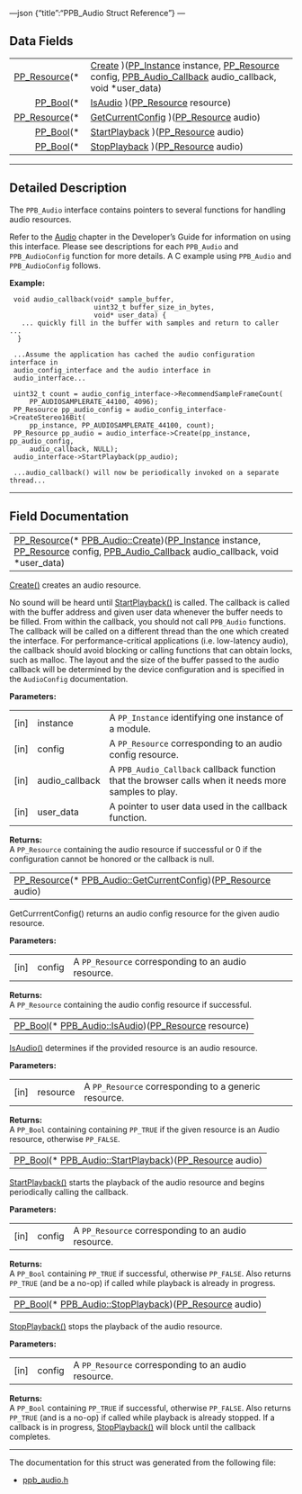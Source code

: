 —json {“title”:“PPB\_Audio Struct Reference”} —

Data Fields
-----------

<table><tbody><tr class="odd"><td style="text-align: right;"><a href="/docs/native-client/pepper_beta/c/group___typedefs#gafdc3895ee80f4750d0d95ae1b677e9b7" class="el">PP_Resource</a>(* </td><td><a href="/docs/native-client/pepper_beta/c/struct_p_p_b___audio__1__1#a9714ecad5eeefae9d5d98c5ea29ac5ce" class="el">Create</a> )(<a href="/docs/native-client/pepper_beta/c/group___typedefs#ga89b662403e6a687bb914b80114c0d19d" class="el">PP_Instance</a> instance, <a href="/docs/native-client/pepper_beta/c/group___typedefs#gafdc3895ee80f4750d0d95ae1b677e9b7" class="el">PP_Resource</a> config, <a href="/docs/native-client/pepper_beta/c/group___typedefs#ga2ec91970f3cb75769ce631b3b732803e" class="el">PPB_Audio_Callback</a> audio_callback, void *user_data)</td></tr><tr class="even"><td style="text-align: right;"><a href="/docs/native-client/pepper_beta/c/group___enums#ga4f272d99be14aacafe08dfd4ef830918" class="el">PP_Bool</a>(* </td><td><a href="/docs/native-client/pepper_beta/c/struct_p_p_b___audio__1__1#af516cae7c19f1439d630fd58049db85b" class="el">IsAudio</a> )(<a href="/docs/native-client/pepper_beta/c/group___typedefs#gafdc3895ee80f4750d0d95ae1b677e9b7" class="el">PP_Resource</a> resource)</td></tr><tr class="odd"><td style="text-align: right;"><a href="/docs/native-client/pepper_beta/c/group___typedefs#gafdc3895ee80f4750d0d95ae1b677e9b7" class="el">PP_Resource</a>(* </td><td><a href="/docs/native-client/pepper_beta/c/struct_p_p_b___audio__1__1#a85615368f68e629eaeef6507e6b5f8b3" class="el">GetCurrentConfig</a> )(<a href="/docs/native-client/pepper_beta/c/group___typedefs#gafdc3895ee80f4750d0d95ae1b677e9b7" class="el">PP_Resource</a> audio)</td></tr><tr class="even"><td style="text-align: right;"><a href="/docs/native-client/pepper_beta/c/group___enums#ga4f272d99be14aacafe08dfd4ef830918" class="el">PP_Bool</a>(* </td><td><a href="/docs/native-client/pepper_beta/c/struct_p_p_b___audio__1__1#a764b5ba357af0f781839c4f696615a23" class="el">StartPlayback</a> )(<a href="/docs/native-client/pepper_beta/c/group___typedefs#gafdc3895ee80f4750d0d95ae1b677e9b7" class="el">PP_Resource</a> audio)</td></tr><tr class="odd"><td style="text-align: right;"><a href="/docs/native-client/pepper_beta/c/group___enums#ga4f272d99be14aacafe08dfd4ef830918" class="el">PP_Bool</a>(* </td><td><a href="/docs/native-client/pepper_beta/c/struct_p_p_b___audio__1__1#a82049c2fbe4f151839fd13f8d10e8395" class="el">StopPlayback</a> )(<a href="/docs/native-client/pepper_beta/c/group___typedefs#gafdc3895ee80f4750d0d95ae1b677e9b7" class="el">PP_Resource</a> audio)</td></tr></tbody></table>

------------------------------------------------------------------------

<span id="details" class="anchor" style="margin: 0;"></span>

Detailed Description
--------------------

The `PPB_Audio` interface contains pointers to several functions for handling audio resources.

Refer to the [Audio](/docs/native-client/devguide/coding/audio) chapter in the Developer’s Guide for information on using this interface. Please see descriptions for each `PPB_Audio` and `PPB_AudioConfig` function for more details. A C example using `PPB_Audio` and `PPB_AudioConfig` follows.

**Example:**

     void audio_callback(void* sample_buffer,
                         uint32_t buffer_size_in_bytes,
                         void* user_data) {
       ... quickly fill in the buffer with samples and return to caller ...
      }

     ...Assume the application has cached the audio configuration interface in
     audio_config_interface and the audio interface in
     audio_interface...

     uint32_t count = audio_config_interface->RecommendSampleFrameCount(
         PP_AUDIOSAMPLERATE_44100, 4096);
     PP_Resource pp_audio_config = audio_config_interface->CreateStereo16Bit(
         pp_instance, PP_AUDIOSAMPLERATE_44100, count);
     PP_Resource pp_audio = audio_interface->Create(pp_instance, pp_audio_config,
         audio_callback, NULL);
     audio_interface->StartPlayback(pp_audio);

     ...audio_callback() will now be periodically invoked on a separate thread...

------------------------------------------------------------------------

Field Documentation
-------------------

<span id="a9714ecad5eeefae9d5d98c5ea29ac5ce" class="anchor" style="margin: 0;"></span>

<table><tbody><tr class="odd"><td><a href="/docs/native-client/pepper_beta/c/group___typedefs#gafdc3895ee80f4750d0d95ae1b677e9b7" class="el">PP_Resource</a>(* <a href="/docs/native-client/pepper_beta/c/struct_p_p_b___audio__1__1#a9714ecad5eeefae9d5d98c5ea29ac5ce" class="el">PPB_Audio::Create</a>)(<a href="/docs/native-client/pepper_beta/c/group___typedefs#ga89b662403e6a687bb914b80114c0d19d" class="el">PP_Instance</a> instance, <a href="/docs/native-client/pepper_beta/c/group___typedefs#gafdc3895ee80f4750d0d95ae1b677e9b7" class="el">PP_Resource</a> config, <a href="/docs/native-client/pepper_beta/c/group___typedefs#ga2ec91970f3cb75769ce631b3b732803e" class="el">PPB_Audio_Callback</a> audio_callback, void *user_data)</td></tr></tbody></table>

<a href="/docs/native-client/pepper_beta/c/struct_p_p_b___audio__1__1#a9714ecad5eeefae9d5d98c5ea29ac5ce" class="el" title="Create() creates an audio resource.">Create()</a> creates an audio resource.

No sound will be heard until <a href="/docs/native-client/pepper_beta/c/struct_p_p_b___audio__1__1#a764b5ba357af0f781839c4f696615a23" class="el" title="StartPlayback() starts the playback of the audio resource and begins periodically calling the callbac...">StartPlayback()</a> is called. The callback is called with the buffer address and given user data whenever the buffer needs to be filled. From within the callback, you should not call `PPB_Audio` functions. The callback will be called on a different thread than the one which created the interface. For performance-critical applications (i.e. low-latency audio), the callback should avoid blocking or calling functions that can obtain locks, such as malloc. The layout and the size of the buffer passed to the audio callback will be determined by the device configuration and is specified in the `AudioConfig` documentation.

**Parameters:**  

<table><tbody><tr class="odd"><td>[in]</td><td>instance</td><td>A <code>PP_Instance</code> identifying one instance of a module.</td></tr><tr class="even"><td>[in]</td><td>config</td><td>A <code>PP_Resource</code> corresponding to an audio config resource.</td></tr><tr class="odd"><td>[in]</td><td>audio_callback</td><td>A <code>PPB_Audio_Callback</code> callback function that the browser calls when it needs more samples to play.</td></tr><tr class="even"><td>[in]</td><td>user_data</td><td>A pointer to user data used in the callback function.</td></tr></tbody></table>

**Returns:**  
A `PP_Resource` containing the audio resource if successful or 0 if the configuration cannot be honored or the callback is null.

<span id="a85615368f68e629eaeef6507e6b5f8b3" class="anchor" style="margin: 0;"></span>

<table><tbody><tr class="odd"><td><a href="/docs/native-client/pepper_beta/c/group___typedefs#gafdc3895ee80f4750d0d95ae1b677e9b7" class="el">PP_Resource</a>(* <a href="/docs/native-client/pepper_beta/c/struct_p_p_b___audio__1__1#a85615368f68e629eaeef6507e6b5f8b3" class="el">PPB_Audio::GetCurrentConfig</a>)(<a href="/docs/native-client/pepper_beta/c/group___typedefs#gafdc3895ee80f4750d0d95ae1b677e9b7" class="el">PP_Resource</a> audio)</td></tr></tbody></table>

GetCurrrentConfig() returns an audio config resource for the given audio resource.

**Parameters:**  

<table><tbody><tr class="odd"><td>[in]</td><td>config</td><td>A <code>PP_Resource</code> corresponding to an audio resource.</td></tr></tbody></table>

**Returns:**  
A `PP_Resource` containing the audio config resource if successful.

<span id="af516cae7c19f1439d630fd58049db85b" class="anchor" style="margin: 0;"></span>

<table><tbody><tr class="odd"><td><a href="/docs/native-client/pepper_beta/c/group___enums#ga4f272d99be14aacafe08dfd4ef830918" class="el">PP_Bool</a>(* <a href="/docs/native-client/pepper_beta/c/struct_p_p_b___audio__1__1#af516cae7c19f1439d630fd58049db85b" class="el">PPB_Audio::IsAudio</a>)(<a href="/docs/native-client/pepper_beta/c/group___typedefs#gafdc3895ee80f4750d0d95ae1b677e9b7" class="el">PP_Resource</a> resource)</td></tr></tbody></table>

<a href="/docs/native-client/pepper_beta/c/struct_p_p_b___audio__1__1#af516cae7c19f1439d630fd58049db85b" class="el" title="IsAudio() determines if the provided resource is an audio resource.">IsAudio()</a> determines if the provided resource is an audio resource.

**Parameters:**  

<table><tbody><tr class="odd"><td>[in]</td><td>resource</td><td>A <code>PP_Resource</code> corresponding to a generic resource.</td></tr></tbody></table>

**Returns:**  
A `PP_Bool` containing containing `PP_TRUE` if the given resource is an Audio resource, otherwise `PP_FALSE`.

<span id="a764b5ba357af0f781839c4f696615a23" class="anchor" style="margin: 0;"></span>

<table><tbody><tr class="odd"><td><a href="/docs/native-client/pepper_beta/c/group___enums#ga4f272d99be14aacafe08dfd4ef830918" class="el">PP_Bool</a>(* <a href="/docs/native-client/pepper_beta/c/struct_p_p_b___audio__1__1#a764b5ba357af0f781839c4f696615a23" class="el">PPB_Audio::StartPlayback</a>)(<a href="/docs/native-client/pepper_beta/c/group___typedefs#gafdc3895ee80f4750d0d95ae1b677e9b7" class="el">PP_Resource</a> audio)</td></tr></tbody></table>

<a href="/docs/native-client/pepper_beta/c/struct_p_p_b___audio__1__1#a764b5ba357af0f781839c4f696615a23" class="el" title="StartPlayback() starts the playback of the audio resource and begins periodically calling the callbac...">StartPlayback()</a> starts the playback of the audio resource and begins periodically calling the callback.

**Parameters:**  

<table><tbody><tr class="odd"><td>[in]</td><td>config</td><td>A <code>PP_Resource</code> corresponding to an audio resource.</td></tr></tbody></table>

**Returns:**  
A `PP_Bool` containing `PP_TRUE` if successful, otherwise `PP_FALSE`. Also returns `PP_TRUE` (and be a no-op) if called while playback is already in progress.

<span id="a82049c2fbe4f151839fd13f8d10e8395" class="anchor" style="margin: 0;"></span>

<table><tbody><tr class="odd"><td><a href="/docs/native-client/pepper_beta/c/group___enums#ga4f272d99be14aacafe08dfd4ef830918" class="el">PP_Bool</a>(* <a href="/docs/native-client/pepper_beta/c/struct_p_p_b___audio__1__1#a82049c2fbe4f151839fd13f8d10e8395" class="el">PPB_Audio::StopPlayback</a>)(<a href="/docs/native-client/pepper_beta/c/group___typedefs#gafdc3895ee80f4750d0d95ae1b677e9b7" class="el">PP_Resource</a> audio)</td></tr></tbody></table>

<a href="/docs/native-client/pepper_beta/c/struct_p_p_b___audio__1__1#a82049c2fbe4f151839fd13f8d10e8395" class="el" title="StopPlayback() stops the playback of the audio resource.">StopPlayback()</a> stops the playback of the audio resource.

**Parameters:**  

<table><tbody><tr class="odd"><td>[in]</td><td>config</td><td>A <code>PP_Resource</code> corresponding to an audio resource.</td></tr></tbody></table>

**Returns:**  
A `PP_Bool` containing `PP_TRUE` if successful, otherwise `PP_FALSE`. Also returns `PP_TRUE` (and is a no-op) if called while playback is already stopped. If a callback is in progress, <a href="/docs/native-client/pepper_beta/c/struct_p_p_b___audio__1__1#a82049c2fbe4f151839fd13f8d10e8395" class="el" title="StopPlayback() stops the playback of the audio resource.">StopPlayback()</a> will block until the callback completes.

------------------------------------------------------------------------

The documentation for this struct was generated from the following file:

-   <a href="/docs/native-client/pepper_beta/c/ppb__audio_8h/" class="el">ppb_audio.h</a>
